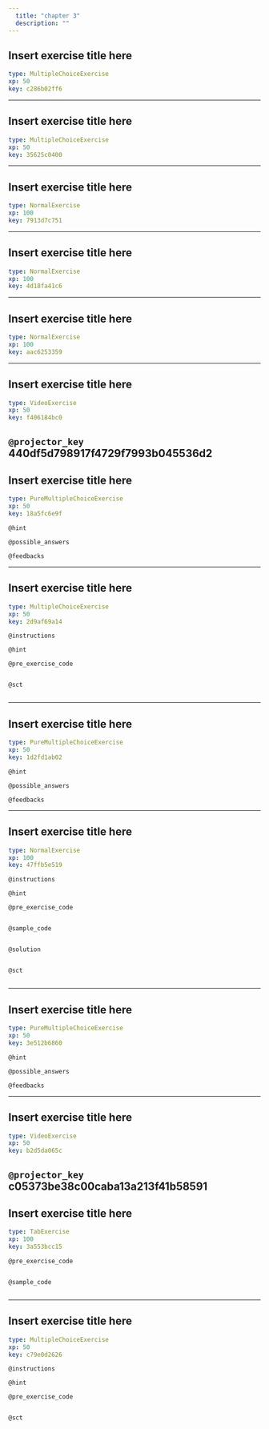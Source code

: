 ```yaml
---
  title: "chapter 3"
  description: ""
---
```


## Insert exercise title here

```yaml
type: MultipleChoiceExercise 
xp: 50 
key: c286b02ff6   
```





---

## Insert exercise title here

```yaml
type: MultipleChoiceExercise 
xp: 50 
key: 35625c0400   
```





---

## Insert exercise title here

```yaml
type: NormalExercise 
xp: 100 
key: 7913d7c751   
```





---

## Insert exercise title here

```yaml
type: NormalExercise 
xp: 100 
key: 4d18fa41c6   
```





---

## Insert exercise title here

```yaml
type: NormalExercise 
xp: 100 
key: aac6253359   
```





---

## Insert exercise title here

```yaml
type: VideoExercise 
xp: 50 
key: f406184bc0   
```

`@projector_key`
440df5d798917f4729f7993b045536d2
---

## Insert exercise title here

```yaml
type: PureMultipleChoiceExercise 
xp: 50 
key: 18a5fc6e9f   
```





`@hint`


`@possible_answers`


`@feedbacks`


---

## Insert exercise title here

```yaml
type: MultipleChoiceExercise 
xp: 50 
key: 2d9af69a14   
```





`@instructions`


`@hint`


`@pre_exercise_code`

```{python}

```


`@sct`

```{python}

```


---

## Insert exercise title here

```yaml
type: PureMultipleChoiceExercise 
xp: 50 
key: 1d2fd1ab02   
```





`@hint`


`@possible_answers`


`@feedbacks`


---

## Insert exercise title here

```yaml
type: NormalExercise 
xp: 100 
key: 47ffb5e519   
```





`@instructions`


`@hint`


`@pre_exercise_code`

```{python}

```


`@sample_code`

```{sql}

```


`@solution`

```{sql}

```


`@sct`

```{python}

```


---

## Insert exercise title here

```yaml
type: PureMultipleChoiceExercise 
xp: 50 
key: 3e512b6860   
```





`@hint`


`@possible_answers`


`@feedbacks`


---

## Insert exercise title here

```yaml
type: VideoExercise 
xp: 50 
key: b2d5da065c   
```

`@projector_key`
c05373be38c00caba13a213f41b58591
---

## Insert exercise title here

```yaml
type: TabExercise 
xp: 100 
key: 3a553bcc15   
```





`@pre_exercise_code`

```{python}

```


`@sample_code`

```{sql}

```


---

## Insert exercise title here

```yaml
type: MultipleChoiceExercise 
xp: 50 
key: c79e0d2626   
```





`@instructions`


`@hint`


`@pre_exercise_code`

```{python}

```


`@sct`

```{python}

```

